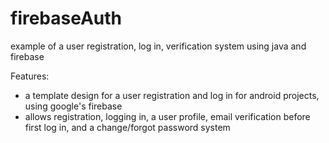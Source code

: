 # firebaseAuth
example of a user registration, log in, verification system using java and firebase


Features:
- a template design for a user registration and log in for android projects, using google's firebase
- allows registration, logging in, a user profile, email verification before first log in, and a change/forgot password system
